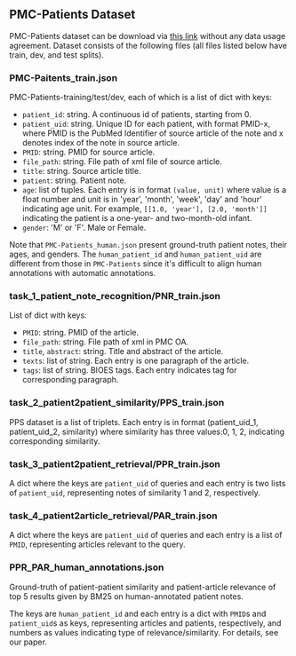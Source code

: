 ## PMC-Patients Dataset
PMC-Patients dataset can be download via [this link](https://drive.google.com/file/d/1vFCLy_CF8fxPDZvDtHPR6Dl6x9l0TyvW/view?usp=sharing) without any data usage agreement. Dataset consists of the following files (all files listed below have train, dev, and test splits).

### PMC-Paitents_train.json

PMC-Patients-training/test/dev, each of which is a list of dict with keys:
- `patient_id`: string. A continuous id of patients, starting from 0.
- `patient_uid`: string. Unique ID for each patient, with format PMID-x, where PMID is the PubMed Identifier of source article of the note and x denotes index of the note in source article.
- `PMID`: string. PMID for source article.
- `file_path`: string. File path of xml file of source article.
- `title`: string. Source article title.
- `patient`: string. Patient note.
- `age`: list of tuples. Each entry is in format `(value, unit)` where value is a float number and unit is in 'year', 'month', 'week', 'day' and 'hour' indicating age unit. For example, `[[1.0, 'year'], [2.0, 'month']]` indicating the patient is a one-year- and two-month-old infant.
- `gender`: 'M' or 'F'. Male or Female.

Note that `PMC-Patients_human.json` present ground-truth patient notes, their ages, and genders. The `human_patient_id` and `human_patient_uid` are different from those in `PMC-Patients` since it's difficult to align human annotations with automatic annotations.

### task_1_patient_note_recognition/PNR_train.json

List of dict with keys:
- `PMID`: string. PMID of the article.
- `file_path`: string. File path of xml in PMC OA.
- `title`, `abstract`: string. Title and abstract of the article.
- `texts`: list of string. Each entry is one paragraph of the article.
- `tags`: list of string. BIOES tags. Each entry indicates tag for corresponding paragraph.

### task_2_patient2patient_similarity/PPS_train.json

PPS dataset is a list of triplets. Each entry is in format (patient_uid_1, patient_uid_2, similarity) where similarity has three values:0, 1, 2, indicating corresponding similarity.

### task_3_patient2patient_retrieval/PPR_train.json

A dict where the keys are `patient_uid` of queries and each entry is two lists of `patient_uid`, representing notes of similarity 1 and 2, respectively.

### task_4_patient2article_retrieval/PAR_train.json

A dict where the keys are `patient_uid` of queries and each entry is a list of `PMID`, representing articles relevant to the query.

### PPR_PAR_human_annotations.json

Ground-truth of patient-patient similarity and patient-article relevance of top 5 results given by BM25 on human-annotated patient notes.

The keys are `human_patient_id` and each entry is a dict with `PMID`s and `patient_uid`s as keys, representing articles and patients, respectively, and numbers as values indicating type of relevance/similarity. For details, see our paper.